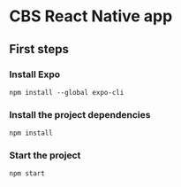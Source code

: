 # CBS React Native app

## First steps

### Install Expo

```npm install --global expo-cli```

### Install the project dependencies 

``` npm install ```

### Start the project

``` npm start ```
